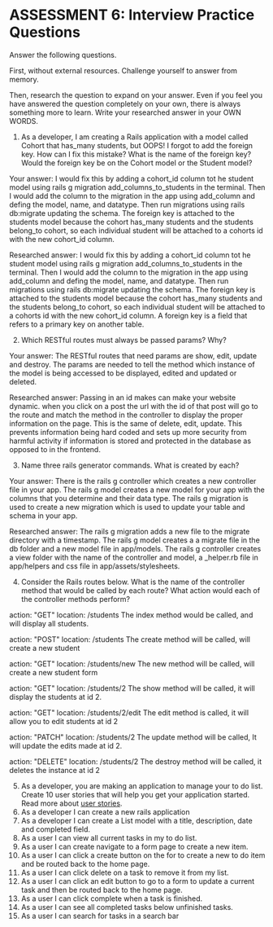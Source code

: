 # ASSESSMENT 6: Interview Practice Questions

Answer the following questions.

First, without external resources. Challenge yourself to answer from memory.

Then, research the question to expand on your answer. Even if you feel you have answered the question completely on your own, there is always something more to learn. Write your researched answer in your OWN WORDS.

1. As a developer, I am creating a Rails application with a model called Cohort that has_many students, but OOPS! I forgot to add the foreign key. How can I fix this mistake? What is the name of the foreign key? Would the foreign key be on the Cohort model or the Student model?

Your answer: I would fix this by adding a cohort_id column tot he student model using rails g migration add_columns_to_students in the terminal. Then I would add the column to the migration in the app using add_column and defing the model, name, and datatype. Then run migrations using rails db:migrate updating the schema. The foreign key is attached to the students model because the cohort has_many students and the students belong_to cohort, so each individual student will be attached to a cohorts id with the new cohort_id column.

Researched answer: I would fix this by adding a cohort_id column tot he student model using rails g migration add_columns_to_students in the terminal. Then I would add the column to the migration in the app using add_column and defing the model, name, and datatype. Then run migrations using rails db:migrate updating the schema. The foreign key is attached to the students model because the cohort has_many students and the students belong_to cohort, so each individual student will be attached to a cohorts id with the new cohort_id column. A foreign key is a field that refers to a primary key on another table.

2. Which RESTful routes must always be passed params? Why?

Your answer: The RESTful routes that need params are show, edit, update and destroy. The params are needed to tell the method which instance of the model is being accessed to be displayed, edited and updated or deleted.

Researched answer: Passing in an id makes can make your website dynamic. when you click on a post the url with the id of that post will go to the route and match the method in the controller to display the proper information on the page. This is the same of delete, edit, update. This prevents information being hard coded and sets up more security from harmful activity if information is stored and protected in the database as opposed to in the frontend.

3. Name three rails generator commands. What is created by each?

Your answer: There is the rails g controller <name> which creates a new controller file in your app. The rails g model <name> creates a new model for your app with the columns that you determine and their data type. The rails g migration is used to create a new migration which is used to update your table and schema in your app.

Researched answer: The rails g migration adds a new file to the migrate directory with a timestamp. The rails g model creates a a migrate file in the db folder and a new model file in app/models. The rails g controller creates a view folder with the name of the controller and model, a _helper.rb file in app/helpers and css file in app/assets/stylesheets.

4. Consider the Rails routes below. What is the name of the controller method that would be called by each route? What action would each of the controller methods perform?

action: "GET" location: /students
The index method would be called, and will display all students.

action: "POST" location: /students
The create method will be called, will create a new student

action: "GET" location: /students/new
The new method will be called, will create a new student form

action: "GET" location: /students/2
The show method will be called, it will display the students at id 2.

action: "GET" location: /students/2/edit
The edit method is called, it will allow you to edit students at id 2 

action: "PATCH" location: /students/2
The update method will be called, It will update the edits made at id 2.

action: "DELETE" location: /students/2
The destroy method will be called, it deletes the instance at id 2

5. As a developer, you are making an application to manage your to do list. Create 10 user stories that will help you get your application started. Read more about [user stories](https://www.atlassian.com/agile/project-management/user-stories).
1. As a developer I can create a new rails application
2. As a developer I can create a List model with a title, description, date and completed field.
3. As a user I can view all current tasks in my to do list.
4. As a user I can create navigate to a form page to create a new item.
5. As a user I can click a create button on the for to create a new to do item and be routed back to the home page.
6. As a user I can click delete on a task to remove it from my list.
7. As a user I can click an edit button to go to a form to update a current task and then be routed back to the home page.
8. As a user I can click complete when a task is finished.
9. As a user I can see all completed tasks below unfinished tasks.
10. As a user I can search for tasks in a search bar



